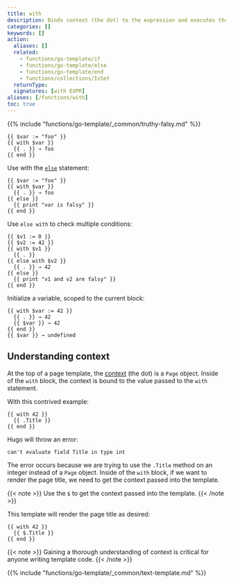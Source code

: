 ```yaml
---
title: with
description: Binds context (the dot) to the expression and executes the block if expression is truthy.
categories: []
keywords: []
action:
  aliases: []
  related:
    - functions/go-template/if
    - functions/go-template/else
    - functions/go-template/end
    - functions/collections/IsSet
  returnType:
  signatures: [with EXPR]
aliases: [/functions/with]
toc: true
---
```


{{% include "functions/go-template/_common/truthy-falsy.md" %}}

```go-html-template
{{ $var := "foo" }}
{{ with $var }}
  {{ . }} → foo
{{ end }}
```

Use with the [`else`] statement:

```go-html-template
{{ $var := "foo" }}
{{ with $var }}
  {{ . }} → foo
{{ else }}
  {{ print "var is falsy" }}
{{ end }}
```

Use `else with` to check multiple conditions:

```go-html-template
{{ $v1 := 0 }}
{{ $v2 := 42 }}
{{ with $v1 }}
  {{ . }}
{{ else with $v2 }}
  {{ . }} → 42
{{ else }}
  {{ print "v1 and v2 are falsy" }}
{{ end }}
```

Initialize a variable, scoped to the current block:

```go-html-template
{{ with $var := 42 }}
  {{ . }} → 42
  {{ $var }} → 42
{{ end }}
{{ $var }} → undefined
```

## Understanding context

At the top of a page template, the [context](g) (the dot) is a `Page` object. Inside of the `with` block, the context is bound to the value passed to the `with` statement.

With this contrived example:

```go-html-template
{{ with 42 }}
  {{ .Title }}
{{ end }}
```

Hugo will throw an error:

    can't evaluate field Title in type int

The error occurs because we are trying to use the `.Title` method on an integer instead of a `Page` object. Inside of the `with` block, if we want to render the page title, we need to get the context passed into the template.

{{< note >}}
Use the `$` to get the context passed into the template.
{{< /note >}}

This template will render the page title as desired:

```go-html-template
{{ with 42 }}
  {{ $.Title }}
{{ end }}
```

{{< note >}}
Gaining a thorough understanding of context is critical for anyone writing template code.
{{< /note >}}

{{% include "functions/go-template/_common/text-template.md" %}}

[`else`]: /functions/go-template/else/
